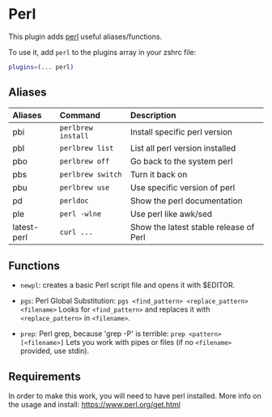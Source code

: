# Perl

This plugin adds [perl](https://www.perl.org/) useful aliases/functions.

To use it, add `perl` to the plugins array in your zshrc file:

```zsh
plugins=(... perl)
```

## Aliases

| Aliases       | Command            |  Description                           |
| :------------ | :----------------- | :------------------------------------- |
| pbi           | `perlbrew install` | Install specific perl version          |
| pbl           | `perlbrew list`    | List all perl version installed        |
| pbo           | `perlbrew off`     | Go back to the system perl             |
| pbs           | `perlbrew switch`  | Turn it back on                        |
| pbu           | `perlbrew use`     | Use specific version of perl           |
| pd            | `perldoc`          | Show the perl documentation            |
| ple           | `perl -wlne`       | Use perl like awk/sed                  |
| latest-perl   | `curl ...`         | Show the latest stable release of Perl |

## Functions

* `newpl`: creates a basic Perl script file and opens it with $EDITOR.

* `pgs`: Perl Global Substitution: `pgs <find_pattern> <replace_pattern> <filename>`
  Looks for `<find_pattern>` and replaces it with `<replace_pattern>` in `<filename>`.

* `prep`: Perl grep, because 'grep -P' is terrible: `prep <pattern> [<filename>]`
  Lets you work with pipes or files (if no `<filename>` provided, use stdin).

## Requirements

In order to make this work, you will need to have perl installed.
More info on the usage and install: <https://www.perl.org/get.html>
